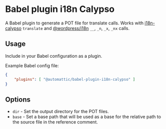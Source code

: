 # Babel plugin i18n Calypso

A Babel plugin to generate a POT file for translate calls. Works with [i18n-calypso](https://www.npmjs.com/package/i18n-calypso) `translate` and [@wordpress/i18n](https://www.npmjs.com/package/@wordpress/i18n) `__`, `_n`, `_x`, `_nx` calls.

## Usage

Include in your Babel configuration as a plugin.

Example Babel config file:

```json
{
	"plugins": [ "@automattic/babel-plugin-i18n-calypso" ]
}
```

## Options

- `dir` - Set the output directory for the POT files.
- `base` - Set a base path that will be used as a base for the relative path to the source file in the reference comment.
